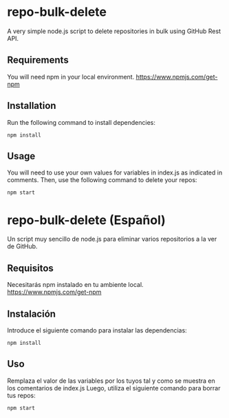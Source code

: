 # repo-bulk-delete
A very simple node.js script to delete repositories in bulk using GitHub Rest API.

## Requirements
You will need npm in your local environment.
https://www.npmjs.com/get-npm

## Installation
Run the following command to install dependencies:
```
npm install
```

## Usage
You will need to use your own values for variables in index.js as indicated in comments. 
Then, use the following command to delete your repos:
```
npm start
```

# repo-bulk-delete (Español)
Un script muy sencillo de node.js para eliminar varios repositorios a la ver de GitHub.

## Requisitos
Necesitarás npm instalado en tu ambiente local.
https://www.npmjs.com/get-npm

## Instalación
Introduce el siguiente comando para instalar las dependencias:
```
npm install
```

## Uso
Remplaza el valor de las variables por los tuyos tal y como se muestra en los comentarios de index.js
Luego, utiliza el siguiente comando para borrar tus repos:
```
npm start
```
